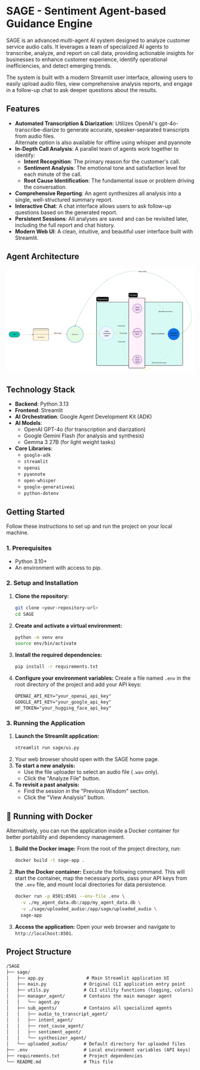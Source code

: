 # SAGE - Sentiment Agent-based Guidance Engine

SAGE is an advanced multi-agent AI system designed to analyze customer service audio calls. It leverages a team of specialized AI agents to transcribe, analyze, and report on call data, providing actionable insights for businesses to enhance customer experience, identify operational inefficiencies, and detect emerging trends.

The system is built with a modern Streamlit user interface, allowing users to easily upload audio files, view comprehensive analysis reports, and engage in a follow-up chat to ask deeper questions about the results.

## Features

- **Automated Transcription & Diarization**: Utilizes OpenAI's gpt-4o-transcribe-diarize to generate accurate, speaker-separated transcripts from audio files.\
Alternate option is also available for offline using whisper and pyannote
- **In-Depth Call Analysis**: A parallel team of agents work together to identify:
  - **Intent Recognition**: The primary reason for the customer's call.
  - **Sentiment Analysis**: The emotional tone and satisfaction level for each minute of the call.
  - **Root Cause Identification**: The fundamental issue or problem driving the conversation.
- **Comprehensive Reporting**: An agent synthesizes all analysis into a single, well-structured summary report.
- **Interactive Chat**: A chat interface allows users to ask follow-up questions based on the generated report.
- **Persistent Sessions**: All analyses are saved and can be revisited later, including the full report and chat history.
- **Modern Web UI**: A clean, intuitive, and beautiful user interface built with Streamlit.

## Agent Architecture

![Agent Architecture Diagram](./assets/Flowchart.png)

## Technology Stack

- **Backend**: Python 3.13
- **Frontend**: Streamlit
- **AI Orchestration**: Google Agent Development Kit (ADK)
- **AI Models**:
  - OpenAI GPT-4o (for transcription and diarization)
  - Google Gemini Flash (for analysis and synthesis)
  - Gemma 3 27B (for light weight tasks)
- **Core Libraries**:
  - `google-adk`
  - `streamlit`
  - `openai`
  - `pyannote`
  - `open-whisper`
  - `google-generativeai`
  - `python-dotenv`

## Getting Started

Follow these instructions to set up and run the project on your local machine.

### 1. Prerequisites

- Python 3.10+
- An environment with access to pip.

### 2. Setup and Installation

1.  **Clone the repository:**
    ```sh
    git clone <your-repository-url>
    cd SAGE
    ```

2.  **Create and activate a virtual environment:**
    ```sh
    python -m venv env
    source env/bin/activate
    ```

3.  **Install the required dependencies:**
    ```sh
    pip install -r requirements.txt
    ```

4.  **Configure your environment variables:**
    Create a file named `.env` in the root directory of the project and add your API keys:
    ```env
    OPENAI_API_KEY="your_openai_api_key"
    GOOGLE_API_KEY="your_google_api_key"
    HF_TOKEN="your_hugging_face_api_key"
    ```

### 3. Running the Application

1.  **Launch the Streamlit application:**
    ```sh
    streamlit run sage/ui.py
    ```
2.  Your web browser should open with the SAGE home page.
3.  **To start a new analysis:**
    - Use the file uploader to select an audio file (`.wav` only).
    - Click the "Analyze File" button.
4.  **To revisit a past analysis:**
    - Find the session in the "Previous Wisdom" section.
    - Click the "View Analysis" button.

## 🐳 Running with Docker

Alternatively, you can run the application inside a Docker container for better portability and dependency management.

1.  **Build the Docker image:**
    From the root of the project directory, run:
    ```sh
    docker build -t sage-app .
    ```

2.  **Run the Docker container:**
    Execute the following command. This will start the container, map the necessary ports, pass your API keys from the `.env` file, and mount local directories for data persistence.
    ```sh
    docker run -p 8501:8501 --env-file .env \
      -v ./my_agent_data.db:/app/my_agent_data.db \
      -v ./sage/uploaded_audio:/app/sage/uploaded_audio \
      sage-app
    ```

3.  **Access the application:**
    Open your web browser and navigate to `http://localhost:8501`.

## Project Structure

```
/SAGE
├── sage/
│   ├── app.py                # Main Streamlit application UI
│   ├── main.py              # Original CLI application entry point
│   ├── utils.py             # CLI utility functions (logging, colors)
│   ├── manager_agent/       # Contains the main manager agent
│   │   └── agent.py
│   ├── sub_agents/          # Contains all specialized agents
│   │   ├── audio_to_transcript_agent/
│   │   ├── intent_agent/
│   │   ├── root_cause_agent/
│   │   ├── sentiment_agent/
│   │   └── synthesizer_agent/
│   └── uploaded_audio/      # Default directory for uploaded files
├── .env                     # Local environment variables (API keys)
├── requirements.txt         # Project dependencies
└── README.md                # This file
```